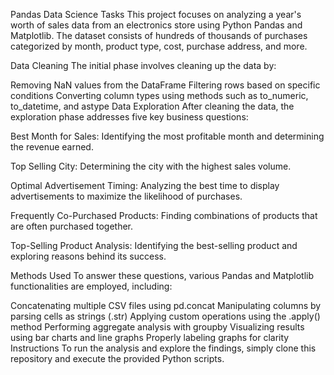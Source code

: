 Pandas Data Science Tasks
This project focuses on analyzing a year's worth of sales data from an electronics store using Python Pandas and Matplotlib. The dataset consists of hundreds of thousands of purchases categorized by month, product type, cost, purchase address, and more.

Data Cleaning
The initial phase involves cleaning up the data by:

Removing NaN values from the DataFrame
Filtering rows based on specific conditions
Converting column types using methods such as to_numeric, to_datetime, and astype
Data Exploration
After cleaning the data, the exploration phase addresses five key business questions:

Best Month for Sales: Identifying the most profitable month and determining the revenue earned.

Top Selling City: Determining the city with the highest sales volume.

Optimal Advertisement Timing: Analyzing the best time to display advertisements to maximize the likelihood of purchases.

Frequently Co-Purchased Products: Finding combinations of products that are often purchased together.

Top-Selling Product Analysis: Identifying the best-selling product and exploring reasons behind its success.

Methods Used
To answer these questions, various Pandas and Matplotlib functionalities are employed, including:

Concatenating multiple CSV files using pd.concat
Manipulating columns by parsing cells as strings (.str)
Applying custom operations using the .apply() method
Performing aggregate analysis with groupby
Visualizing results using bar charts and line graphs
Properly labeling graphs for clarity
Instructions
To run the analysis and explore the findings, simply clone this repository and execute the provided Python scripts.
